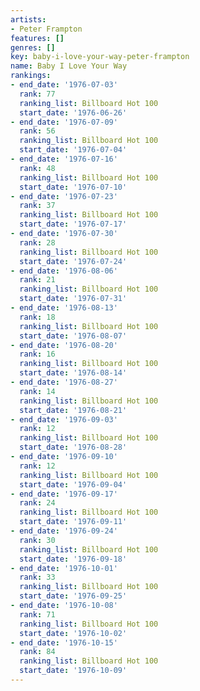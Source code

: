 ```yaml
---
artists:
- Peter Frampton
features: []
genres: []
key: baby-i-love-your-way-peter-frampton
name: Baby I Love Your Way
rankings:
- end_date: '1976-07-03'
  rank: 77
  ranking_list: Billboard Hot 100
  start_date: '1976-06-26'
- end_date: '1976-07-09'
  rank: 56
  ranking_list: Billboard Hot 100
  start_date: '1976-07-04'
- end_date: '1976-07-16'
  rank: 48
  ranking_list: Billboard Hot 100
  start_date: '1976-07-10'
- end_date: '1976-07-23'
  rank: 37
  ranking_list: Billboard Hot 100
  start_date: '1976-07-17'
- end_date: '1976-07-30'
  rank: 28
  ranking_list: Billboard Hot 100
  start_date: '1976-07-24'
- end_date: '1976-08-06'
  rank: 21
  ranking_list: Billboard Hot 100
  start_date: '1976-07-31'
- end_date: '1976-08-13'
  rank: 18
  ranking_list: Billboard Hot 100
  start_date: '1976-08-07'
- end_date: '1976-08-20'
  rank: 16
  ranking_list: Billboard Hot 100
  start_date: '1976-08-14'
- end_date: '1976-08-27'
  rank: 14
  ranking_list: Billboard Hot 100
  start_date: '1976-08-21'
- end_date: '1976-09-03'
  rank: 12
  ranking_list: Billboard Hot 100
  start_date: '1976-08-28'
- end_date: '1976-09-10'
  rank: 12
  ranking_list: Billboard Hot 100
  start_date: '1976-09-04'
- end_date: '1976-09-17'
  rank: 24
  ranking_list: Billboard Hot 100
  start_date: '1976-09-11'
- end_date: '1976-09-24'
  rank: 30
  ranking_list: Billboard Hot 100
  start_date: '1976-09-18'
- end_date: '1976-10-01'
  rank: 33
  ranking_list: Billboard Hot 100
  start_date: '1976-09-25'
- end_date: '1976-10-08'
  rank: 71
  ranking_list: Billboard Hot 100
  start_date: '1976-10-02'
- end_date: '1976-10-15'
  rank: 84
  ranking_list: Billboard Hot 100
  start_date: '1976-10-09'
---
```


